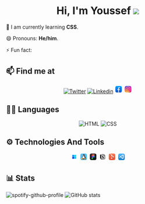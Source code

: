 <div >
<h1 align="center">Hi, I'm Youssef <img src="https://github.com/TheDudeThatCode/TheDudeThatCode/blob/master/Assets/Hi.gif" width="29px"> </h1>

🌱 I am currently learning **CSS**.

😄 Pronouns: **He/him**.

⚡ Fun fact:
</div>

## 📫 Find me at

<div align="center">

<a href="https://twitter.com/Toxic_Hunt3r" target="_blank"><img src="hhttps://raw.githubusercontent.com/ToxicHunt3r/ToxicHunt3r/main/Mac%20Icons%20Style/Twitter.png" alt="Twitter" width="22px" /></a>
<a href="https://www.linkedin.com/in/toxichunt3r/" target="_blank"><img src="hhttps://raw.githubusercontent.com/ToxicHunt3r/ToxicHunt3r/main/Mac%20Icons%20Style/Linkedin.png" alt="Linkedin" width="22px"/></a>
<a href="https://www.facebook.com/ToxicHunt3r" target="_blank"><img src="https://raw.githubusercontent.com/ToxicHunt3r/ToxicHunt3r/main/Mac%20Icons%20Style/Facebook.png" alt="Facebook" width="22px"/></a>
<a href="https://www.instagram.com/toxic_hunt3r" target="_blank"><img src="https://raw.githubusercontent.com/ToxicHunt3r/ToxicHunt3r/main/Mac%20Icons%20Style/Instagram.png" alt="Instagram" width="22px"/></a>
</div>

## ✍🏼 Languages
<div align="center">

<img src="https://img.shields.io/badge/HTML5-E34F26?style=flat-square&logo=html5&logoColor=white" alt="HTML"/>
<img src="https://img.shields.io/badge/CSS3-1572B6?style=flat-square&logo=css3&logoColor=white" alt="CSS"/>

</div>


## ⚙️ Technologies And Tools
<div align="center">

<img src="https://raw.githubusercontent.com/ToxicHunt3r/ToxicHunt3r/main/Mac%20Icons%20Style/Windows11.png" alt="Winodws 11" width="22px"/>
<img src="https://raw.githubusercontent.com/ToxicHunt3r/ToxicHunt3r/main/Mac%20Icons%20Style/Linux.png" alt="Linux" width="22px"/>
<img src="https://raw.githubusercontent.com/ToxicHunt3r/ToxicHunt3r/main/Mac%20Icons%20Style/Figma.png" alt="Figma" width="22px"/>
<img src="https://raw.githubusercontent.com/ToxicHunt3r/ToxicHunt3r/main/Mac%20Icons%20Style/Notion.png" alt="Notion" width="22px"/>
<img src="https://raw.githubusercontent.com/ToxicHunt3r/ToxicHunt3r/main/Mac%20Icons%20Style/GIT.png" alt="Git" width="22px"/>
<img src="https://raw.githubusercontent.com/ToxicHunt3r/ToxicHunt3r/main/Mac%20Icons%20Style/Visual%20Stuido%20Code.png" alt="Visual Stuido Code" width="22px"/>
</div>

## 📊 Stats
<div align="left">

![spotify-github-profile](https://spotify-github-profile.vercel.app/api/view?uid=dio9jpal20ac1wao5vjk03985&cover_image=true&theme=default&bar_color_cover=true) ![GitHub stats](https://github-readme-stats.vercel.app/api?username=ToxicHunt3r&show_icons=true)
</div>